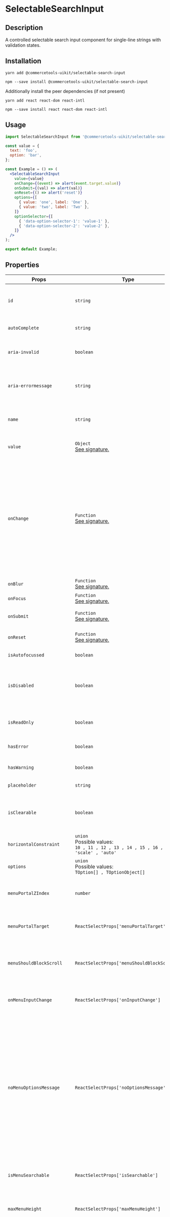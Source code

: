 <!-- THIS IS AN AUTOGENERATED FILE. DO NOT EDIT THIS FILE DIRECTLY. -->
<!-- This file is created by the `yarn generate-readme` script. -->

# SelectableSearchInput

## Description

A controlled selectable search input component for single-line strings with validation states.

## Installation

```
yarn add @commercetools-uikit/selectable-search-input
```

```
npm --save install @commercetools-uikit/selectable-search-input
```

Additionally install the peer dependencies (if not present)

```
yarn add react react-dom react-intl
```

```
npm --save install react react-dom react-intl
```

## Usage

```jsx
import SelectableSearchInput from '@commercetools-uikit/selectable-search-input';

const value = {
  text: 'foo',
  option: 'bar',
};

const Example = () => (
  <SelectableSearchInput
    value={value}
    onChange={(event) => alert(event.target.value)}
    onSubmit={(val) => alert(val)}
    onReset={() => alert('reset')}
    options={[
      { value: 'one', label: 'One' },
      { value: 'two', label: 'Two' },
    ]}
    optionSelector={[
      { 'data-option-selector-1': 'value-1' },
      { 'data-option-selector-2': 'value-2' },
    ]}
  />
);

export default Example;
```

## Properties

| Props                      | Type                                                                                   | Required | Default   | Description                                                                                                                                                                                                                                                                                                                                                                              |
| -------------------------- | -------------------------------------------------------------------------------------- | :------: | --------- | ---------------------------------------------------------------------------------------------------------------------------------------------------------------------------------------------------------------------------------------------------------------------------------------------------------------------------------------------------------------------------------------- |
| `id`                       | `string`                                                                               |          |           | Used as HTML id property. An id is auto-generated when it is not specified.                                                                                                                                                                                                                                                                                                              |
| `autoComplete`             | `string`                                                                               |          |           | Used as HTML autocomplete property                                                                                                                                                                                                                                                                                                                                                       |
| `aria-invalid`             | `boolean`                                                                              |          |           | Indicate if the value entered in the input is invalid.                                                                                                                                                                                                                                                                                                                                   |
| `aria-errormessage`        | `string`                                                                               |          |           | HTML ID of an element containing an error message related to the input.                                                                                                                                                                                                                                                                                                                  |
| `name`                     | `string`                                                                               |          |           | Used as HTML name of the input component property.                                                                                                                                                                                                                                                                                                                                       |
| `value`                    | `Object`<br/>[See signature.](#signature-value)                                        |    ✅    |           | Value of the input. Consists of text input and selected option.                                                                                                                                                                                                                                                                                                                          |
| `onChange`                 | `Function`<br/>[See signature.](#signature-onChange)                                   |          |           | Called with the event of the input or dropdown when either the selectable dropdown or the text input have changed.&#xA;The change event from the text input has a suffix of `.textInput` and the change event from the dropdown has a suffix of `.dropdown`.                                                                                                                             |
| `onBlur`                   | `Function`<br/>[See signature.](#signature-onBlur)                                     |          |           | Called when input is blurred                                                                                                                                                                                                                                                                                                                                                             |
| `onFocus`                  | `Function`<br/>[See signature.](#signature-onFocus)                                    |          |           | Called when input is focused                                                                                                                                                                                                                                                                                                                                                             |
| `onSubmit`                 | `Function`<br/>[See signature.](#signature-onSubmit)                                   |    ✅    |           | Handler when the search button is clicked.                                                                                                                                                                                                                                                                                                                                               |
| `onReset`                  | `Function`<br/>[See signature.](#signature-onReset)                                    |          |           | Handler when the clear button is clicked.                                                                                                                                                                                                                                                                                                                                                |
| `isAutofocussed`           | `boolean`                                                                              |          |           | Focus the input on initial render                                                                                                                                                                                                                                                                                                                                                        |
| `isDisabled`               | `boolean`                                                                              |          |           | Indicates that the input cannot be modified (e.g not authorized, or changes currently saving).                                                                                                                                                                                                                                                                                           |
| `isReadOnly`               | `boolean`                                                                              |          |           | Indicates that the field is displaying read-only content                                                                                                                                                                                                                                                                                                                                 |
| `hasError`                 | `boolean`                                                                              |          |           | Indicates if the input has invalid values                                                                                                                                                                                                                                                                                                                                                |
| `hasWarning`               | `boolean`                                                                              |          |           | Indicates if the input has warning values                                                                                                                                                                                                                                                                                                                                                |
| `placeholder`              | `string`                                                                               |          |           | Placeholder text for the input                                                                                                                                                                                                                                                                                                                                                           |
| `isClearable`              | `boolean`                                                                              |          | `true`    | Indicates if the input should be cleared when the clear button is clicked.&#xA;Defaults to true.                                                                                                                                                                                                                                                                                         |
| `horizontalConstraint`     | `union`<br/>Possible values:<br/>`10 , 11 , 12 , 13 , 14 , 15 , 16 , 'scale' , 'auto'` |          | `'scale'` | Horizontal size limit of the input fields.                                                                                                                                                                                                                                                                                                                                               |
| `options`                  | `union`<br/>Possible values:<br/>`TOption[] , TOptionObject[]`                         |          | `[]`      | Array of options that populate the select menu                                                                                                                                                                                                                                                                                                                                           |
| `menuPortalZIndex`         | `number`                                                                               |          | `1`       | z-index value for the menu portal&#xA;<br>&#xA;Use in conjunction with `menuPortalTarget`                                                                                                                                                                                                                                                                                                |
| `menuPortalTarget`         | `ReactSelectProps['menuPortalTarget']`                                                 |          |           | Dom element to portal the select menu to&#xA;<br>&#xA;[Props from React select was used](https://react-select.com/props)                                                                                                                                                                                                                                                                 |
| `menuShouldBlockScroll`    | `ReactSelectProps['menuShouldBlockScroll']`                                            |          |           | whether the menu should block scroll while open&#xA;<br>&#xA;[Props from React select was used](https://react-select.com/props)                                                                                                                                                                                                                                                          |
| `onMenuInputChange`        | `ReactSelectProps['onInputChange']`                                                    |          |           | Handle change events on the menu input&#xA;<br>&#xA;[Props from React select was used](https://react-select.com/props)                                                                                                                                                                                                                                                                   |
| `noMenuOptionsMessage`     | `ReactSelectProps['noOptionsMessage']`                                                 |          |           | Can be used to render a custom value when there are no options (either because of no search results, or all options have been used, or there were none in the first place). Gets called with { inputValue: String }.&#xA;<br />&#xA;`inputValue` will be an empty string when no search text is present.&#xA;<br>&#xA;[Props from React select was used](https://react-select.com/props) |
| `isMenuSearchable`         | `ReactSelectProps['isSearchable']`                                                     |          |           | Whether to enable search functionality.&#xA;<br>&#xA;[Props from React select was used](https://react-select.com/props)                                                                                                                                                                                                                                                                  |
| `maxMenuHeight`            | `ReactSelectProps['maxMenuHeight']`                                                    |          |           | Maximum height of the menu before scrolling&#xA;<br>&#xA;[Props from React select was used](https://react-select.com/props)                                                                                                                                                                                                                                                              |
| `closeMenuOnSelect`        | `ReactSelectProps['closeMenuOnSelect']`                                                |          |           | Whether the menu should close after a value is selected. Defaults to `true`.&#xA;<br>&#xA;[Props from React select was used](https://react-select.com/props)                                                                                                                                                                                                                             |
| `menuHorizontalConstraint` | `union`<br/>Possible values:<br/>`3 , 4 , 5`                                           |          | `3`       | Horizontal size limit for the dropdown menu.                                                                                                                                                                                                                                                                                                                                             |
| `showSubmitButton`         | `boolean`                                                                              |          | `true`    | Show submit button in the input                                                                                                                                                                                                                                                                                                                                                          |
| `optionSelector`           | `Array: TOptionSelector[]`                                                             |          |           | array of selector options that can be used to pass `data-*` props selectors to the options dropdown                                                                                                                                                                                                                                                                                      |

## Signatures

### Signature `value`

```ts
{
  text: string;
  option: string;
}
```

### Signature `onChange`

```ts
(event: TCustomEvent) => void
```

### Signature `onBlur`

```ts
(event: TCustomEvent) => void
```

### Signature `onFocus`

```ts
(event: TCustomEvent) => void
```

### Signature `onSubmit`

```ts
(value: TValue) => void
```

### Signature `onReset`

```ts
() => void
```

## `data-*` props

The component further forwards all `data-` attributes to the underlying `input` component.

## Static methods

### `SelectableSearchInput.isEmpty`

Returns `true` when the value is considered empty, which is when the value is empty or consists of spaces only.

```js
SelectableSearchInput.isEmpty({
  text: '',
  option: '',
}); // -> true
SelectableSearchInput.isEmpty({
  text: '    ',
  option: 'bar',
}); // -> true
SelectableSearchInput.isEmpty({
  text: 'foo',
  option: 'bar',
}); // -> false
```

## Main Functions and use cases are:

- Input field for single-line strings. Used for selectable search.
